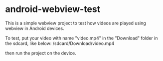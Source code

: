 # android-webview-test

This is a simple webview project to test how videos are played using webview in Android devices.

To test, put your video with name "video.mp4" in the "Download" folder in the sdcard, like below:
/sdcard/Download/video.mp4

then run the project on the device.
